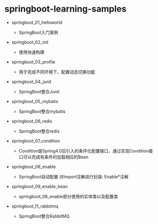 # springboot-learning-samples


- springboot_01_helloworld
  - SpringBoot入门案例

- springboot_02_init
  - 使用快速构建

- springboot_03_profile
  - 用于完成不同环境下，配置动态切换功能

- springboot_04_junit
  - SpringBoot整合Junit

- springboot_05_mybatis
  - SpringBoot整合mybatis

- springboot_06_redis
  - SpringBoot整合redis

- springboot_07_condition
  - Condition是Spring4.0后引入的条件化配置接口，通过实现Condition接口可以完成有条件的加载相应的Bean

- springboot_08_enable
  - SpringBoot自动配置	对Import注解进行封装: Enable*注解

- springboot_09_enable_bean
  - springboot_08_enable部分使用的实体类以及配置类

- springboot_11_rabbitmq
  - SpringBoot整合RabbitMQ